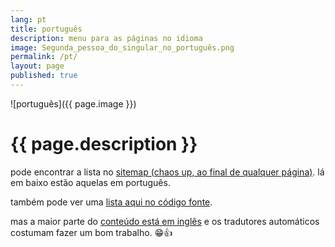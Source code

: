 ```yaml
---
lang: pt
title: português
description: menu para as páginas no idioma
image: Segunda_pessoa_do_singular_no_português.png
permalink: /pt/
layout: page
published: true
---
```


![português]({{ page.image }})

# {{ page.description }}

pode encontrar a lista no [sitemap (chaos up, ao final de qualquer página)](/sitemap). lá em baixo estão aquelas em português.

também pode ver uma [lista aqui no código fonte](https://github.com/ahoxus/ahoxus.github.io/tree/master/pt).

mas a maior parte do [conteúdo está em inglês](/) e os tradutores automáticos costumam fazer um bom trabalho. 😁👍
